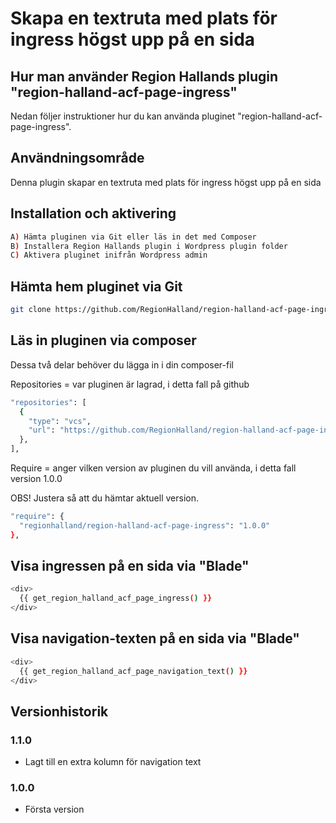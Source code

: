 # Skapa en textruta med plats för ingress högst upp på en sida

## Hur man använder Region Hallands plugin "region-halland-acf-page-ingress"

Nedan följer instruktioner hur du kan använda pluginet "region-halland-acf-page-ingress".


## Användningsområde

Denna plugin skapar en textruta med plats för ingress högst upp på en sida


## Installation och aktivering

```sh
A) Hämta pluginen via Git eller läs in det med Composer
B) Installera Region Hallands plugin i Wordpress plugin folder
C) Aktivera pluginet inifrån Wordpress admin
```


## Hämta hem pluginet via Git

```sh
git clone https://github.com/RegionHalland/region-halland-acf-page-ingress.git
```


## Läs in pluginen via composer

Dessa två delar behöver du lägga in i din composer-fil

Repositories = var pluginen är lagrad, i detta fall på github

```sh
"repositories": [
  {
    "type": "vcs",
    "url": "https://github.com/RegionHalland/region-halland-acf-page-ingress.git"
  },
],
```
Require = anger vilken version av pluginen du vill använda, i detta fall version 1.0.0

OBS! Justera så att du hämtar aktuell version.

```sh
"require": {
  "regionhalland/region-halland-acf-page-ingress": "1.0.0"
},
```


## Visa ingressen på en sida via "Blade"

```sh
<div>
  {{ get_region_halland_acf_page_ingress() }}
</div>
```

## Visa navigation-texten på en sida via "Blade"

```sh
<div>
  {{ get_region_halland_acf_page_navigation_text() }}
</div>
```

## Versionhistorik

### 1.1.0
- Lagt till en extra kolumn för navigation text

### 1.0.0
- Första version